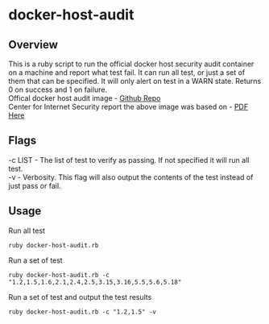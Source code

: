 docker-host-audit
=============================

Overview
---------------------
This is a ruby script to run the official docker host security audit container on
a machine and report what test fail. It can run all test, or just a set of them
that can be specified. It will only alert on test in a WARN state. Returns 0 on success
and 1 on failure.  
Offical docker host audit image - [Github Repo](https://github.com/docker/docker-bench-security)  
Center for Internet Security report the above image was based on - [PDF Here](https://benchmarks.cisecurity.org/tools2/docker/CIS_Docker_1.6_Benchmark_v1.0.0.pdf)

Flags
---------------------
-c LIST - The list of test to verify as passing. If not specified it will run all test.  
-v      - Verbosity. This flag will also output the contents of the test instead of just pass or fail.  

Usage
---------------------

Run all test  
```
ruby docker-host-audit.rb
```
Run a set of test  
```
ruby docker-host-audit.rb -c "1.2,1.5,1.6,2.1,2.4,2.5,3.15,3.16,5.5,5.6,5.18"
```
Run a set of test and output the test results  
```
ruby docker-host-audit.rb -c "1.2,1.5" -v
```
